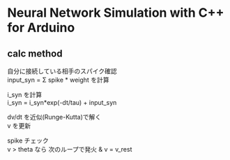 # Neural Network Simulation with C++ for Arduino
## calc method
自分に接続している相手のスパイク確認  
input_syn = Σ spike * weight を計算

i_syn を計算  
i_syn = i_syn*exp(-dt/tau) + input_syn

dv/dt を近似(Runge-Kutta)で解く  
v を更新

spike チェック  
v > theta なら 次のループで発火 & v = v_rest